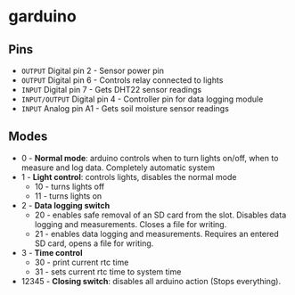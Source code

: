 # garduino

## Pins
* `OUTPUT` Digital pin 2 - Sensor power pin
* `OUTPUT` Digital pin 6 - Controls relay connected to lights
* `INPUT` Digital pin 7 - Gets DHT22 sensor readings
* `INPUT/OUTPUT` Digital pin 4 - Controller pin for data logging module
* `INPUT` Analog pin A1 - Gets soil moisture sensor readings

## Modes
* 0 - **Normal mode**: arduino controls when to turn lights on/off, when to measure and log data. Completely automatic system
* 1 - **Light control**: controls lights, disables the normal mode
  * 10 - turns lights off
  * 11 - turns lights on
* 2 - **Data logging switch**
  * 20 - enables safe removal of an SD card from the slot. Disables data logging and measurements. Closes a file for writing.
  * 21 - enables data logging and measurements. Requires an entered SD card, opens a file for writing.
* 3 - **Time control**
  * 30 - print current rtc time
  * 31 - sets current rtc time to system time
* 12345 - **Closing switch**: disables all arduino action (Stops everything).
